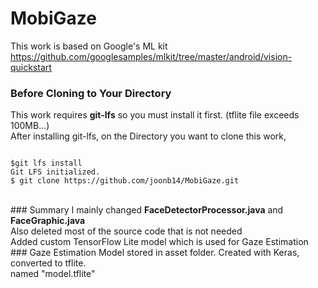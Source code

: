 # MobiGaze
This work is based on Google's ML kit<br>
https://github.com/googlesamples/mlkit/tree/master/android/vision-quickstart <br>
### Before Cloning to Your Directory
This work requires <b>git-lfs</b> so you must install it first. (tflite file exceeds 100MB...)<br>
After installing git-lfs, on the Directory you want to clone this work, <br>
<pre><code>
$git lfs install
Git LFS initialized.
$ git clone https://github.com/joonb14/MobiGaze.git
</code></pre>
<br>
### Summary
I mainly changed <b>FaceDetectorProcessor.java</b> and <b>FaceGraphic.java</b> <br>
Also deleted most of the source code that is not needed<br>
Added custom TensorFlow Lite model which is used for Gaze Estimation<br>
### Gaze Estimation Model
stored in asset folder. Created with Keras, converted to tflite.<br>
named "model.tflite"<br>
